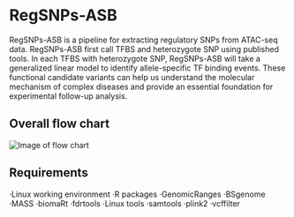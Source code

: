 # RegSNPs-ASB
RegSNPs-ASB is a pipeline for extracting regulatory SNPs from ATAC-seq data. RegSNPs-ASB first call TFBS and heterozygote SNP using published tools. In each TFBS with heterozygote SNP, RegSNPs-ASB will take a generalized linear model to identify allele-specific TF binding events. These functional candidate variants can help us understand the molecular mechanism of complex diseases and provide an essential foundation for experimental follow-up analysis.
## Overall flow chart
![Image of flow chart](https://github.com/SiwenX/RegSNP-ASB/blob/master/Figures/Fig2.png)
## Requirements
  ·Linux working environment
  ·R packages
      ·GenomicRanges
      ·BSgenome
      ·MASS
      ·biomaRt
      ·fdrtools
  ·Linux tools
      ·samtools
      ·plink2
      ·vcffilter
